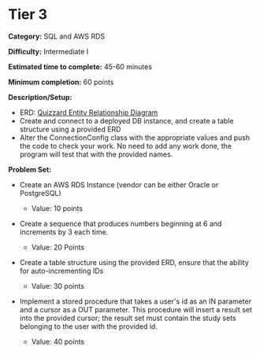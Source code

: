 # Tier 3

**Category:** SQL and AWS RDS

**Difficulty:** Intermediate I

**Estimated time to complete:** 45-60 minutes

**Minimum completion:** 60 points

**Description/Setup:**
  - ERD: [Quizzard Entity Relationship Diagram](https://revature-note-assets.s3.amazonaws.com/quizzard-erd.png)
  - Create and connect to a deployed DB instance, and create a table structure using a provided ERD
  - Alter the ConnectionConfig class with the appropriate values and push the code to check your work. No need to add any work done, the program will test that with the provided names.

**Problem Set:**
  - Create an AWS RDS Instance (vendor can be either Oracle or PostgreSQL)
    - Value: 10 points

  - Create a sequence that produces numbers beginning at 6 and increments by 3 each time.
    - Value: 20 Points

 - Create a table structure using the provided ERD, ensure that the ability for auto-incrementing IDs
    - Value: 30 points
	

  - Implement a stored procedure that takes a user's id as an IN parameter and a cursor as a OUT parameter. This procedure will insert a result set into the provided cursor; the result set must contain the study sets belonging to the user with the provided id.
    - Value: 40 points

